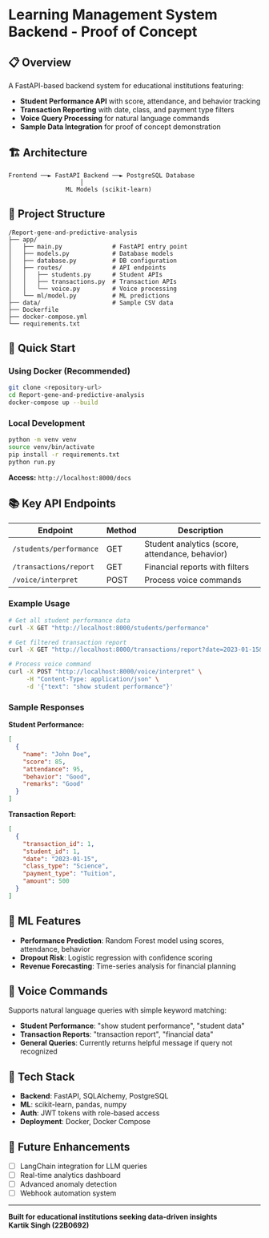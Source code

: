 # Learning Management System Backend - Proof of Concept

## 📋 Overview
A FastAPI-based backend system for educational institutions featuring:
- **Student Performance API** with score, attendance, and behavior tracking
- **Transaction Reporting** with date, class, and payment type filters
- **Voice Query Processing** for natural language commands
- **Sample Data Integration** for proof of concept demonstration

## 🏗 Architecture
```
Frontend ──► FastAPI Backend ──► PostgreSQL Database
                    │
                ML Models (scikit-learn)
```

## 📁 Project Structure
```
/Report-gene-and-predictive-analysis
├── app/
│   ├── main.py              # FastAPI entry point
│   ├── models.py            # Database models
│   ├── database.py          # DB configuration
│   ├── routes/              # API endpoints
│   │   ├── students.py      # Student APIs
│   │   ├── transactions.py  # Transaction APIs
│   │   └── voice.py         # Voice processing
│   └── ml/model.py          # ML predictions
├── data/                    # Sample CSV data
├── Dockerfile
├── docker-compose.yml
└── requirements.txt
```

## 🚀 Quick Start

### Using Docker (Recommended)
```bash
git clone <repository-url>
cd Report-gene-and-predictive-analysis
docker-compose up --build
```

### Local Development
```bash
python -m venv venv
source venv/bin/activate
pip install -r requirements.txt
python run.py
```

**Access:** `http://localhost:8000/docs`

## 📚 Key API Endpoints

| Endpoint | Method | Description |
|----------|--------|-------------|
| `/students/performance` | GET | Student analytics (score, attendance, behavior) |
| `/transactions/report` | GET | Financial reports with filters |
| `/voice/interpret` | POST | Process voice commands |

### Example Usage
```bash
# Get all student performance data
curl -X GET "http://localhost:8000/students/performance"

# Get filtered transaction report
curl -X GET "http://localhost:8000/transactions/report?date=2023-01-15&class_type=Science&payment_type=Tuition"

# Process voice command
curl -X POST "http://localhost:8000/voice/interpret" \
     -H "Content-Type: application/json" \
     -d '{"text": "show student performance"}'
```

### Sample Responses
**Student Performance:**
```json
[
  {
    "name": "John Doe",
    "score": 85,
    "attendance": 95,
    "behavior": "Good",
    "remarks": "Good"
  }
]
```

**Transaction Report:**
```json
[
  {
    "transaction_id": 1,
    "student_id": 1,
    "date": "2023-01-15",
    "class_type": "Science",
    "payment_type": "Tuition",
    "amount": 500
  }
]
```

## 🤖 ML Features
- **Performance Prediction**: Random Forest model using scores, attendance, behavior
- **Dropout Risk**: Logistic regression with confidence scoring
- **Revenue Forecasting**: Time-series analysis for financial planning

## 🎤 Voice Commands
Supports natural language queries with simple keyword matching:
- **Student Performance**: "show student performance", "student data"
- **Transaction Reports**: "transaction report", "financial data"
- **General Queries**: Currently returns helpful message if query not recognized

## 🔧 Tech Stack
- **Backend**: FastAPI, SQLAlchemy, PostgreSQL
- **ML**: scikit-learn, pandas, numpy
- **Auth**: JWT tokens with role-based access
- **Deployment**: Docker, Docker Compose

## 🚀 Future Enhancements
- [ ] LangChain integration for LLM queries
- [ ] Real-time analytics dashboard
- [ ] Advanced anomaly detection
- [ ] Webhook automation system

---
**Built for educational institutions seeking data-driven insights** <br>
**Kartik Singh (22B0692)**
